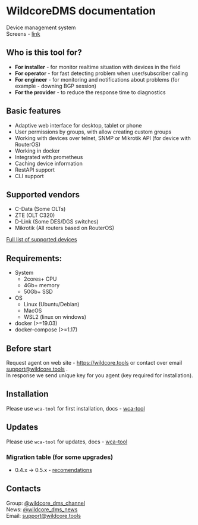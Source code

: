 # WildcoreDMS documentation
Device management system     
Screens - [link](./wca/agent-screens.md)

## Who is this tool for?
- **For installer** - for monitor realtime situation with devices in the field 
- **For operator** - for fast detecting problem when user/subscriber calling
- **For engineer** - for monitoring and notifications about problems (for example - downing BGP session) 
- **For the provider** - to reduce the response time to diagnostics

## Basic features
- Adaptive web interface for desktop, tablet or phone
- User permissions by groups, with allow creating custom groups
- Working with devices over telnet, SNMP or Mikrotik API (for device with RouterOS)
- Working in docker
- Integrated with prometheus
- Caching device information
- RestAPI support
- CLI support

## Supported vendors
- C-Data (Some OLTs)
- ZTE (OLT C320)
- D-Link (Some DES/DGS switches)
- Mikrotik (All routers based on RouterOS)

[Full list of supported devices](https://github.com/meklis/switcher-core/blob/master/docs/DEVICES.md)

## Requirements:
* System
  * 2cores+ CPU
  * 4Gb+ memory
  * 50Gb+ SSD
* OS
  * Linux (Ubuntu/Debian)
  * MacOS
  * WSL2 (linux on windows)
* docker (>=19.03)
* docker-compose (>=1.17)

## Before start
Request agent on web site - https://wildcore.tools or contact over email support@wildcore.tools  .    
In response we send unique key for you agent (key required for installation).

## Installation
Please use `wca-tool` for first installation, docs -  [wca-tool](/wca-tools/README.md)

## Updates 
Please use `wca-tool` for updates, docs -  [wca-tool](/wca-tools/README.md)

### Migration table (for some upgrades)
* 0.4.x -> 0.5.x - [recomendations](migrates/0.4.x_0.5.x.md)

## Contacts
Group: [@wildcore_dms_channel](https://t.me/wildcore_dms_channel)   
News: [@wildcore_dms_news](https://t.me/wildcore_dms)   
Email: support@wildcore.tools   
